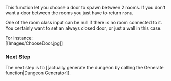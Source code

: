 This function let you choose a door to spawn between 2 rooms.
If you don't want a door between the rooms you just have to return `none`.

One of the room class input can be null if there is no room connected to it. You certainly want to set an always closed door, or just a wall in this case.

For instance:\
[[Images/ChooseDoor.jpg]]

### **Next Step**
The next step is to [[actually generate the dungeon by calling the Generate function|Dungeon Generator]].